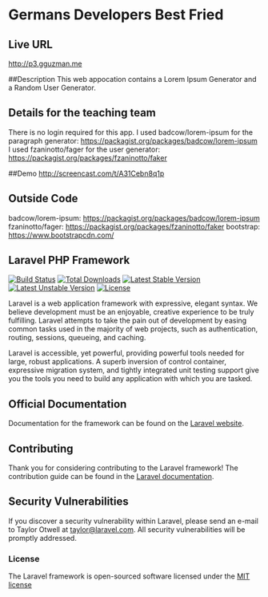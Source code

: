 # Germans Developers Best Fried

## Live URL
<http://p3.gguzman.me>

##Description
This web appocation contains a Lorem Ipsum Generator and a Random User Generator.

## Details for the teaching team
There is no login required for this app.
I used badcow/lorem-ipsum for the paragraph generator: <https://packagist.org/packages/badcow/lorem-ipsum>
I used fzaninotto/fager for the user generator: <https://packagist.org/packages/fzaninotto/faker>

##Demo
<http://screencast.com/t/A31Cebn8q1p>

## Outside Code
badcow/lorem-ipsum: <https://packagist.org/packages/badcow/lorem-ipsum>
fzaninotto/fager: <https://packagist.org/packages/fzaninotto/faker>
bootstrap: <https://www.bootstrapcdn.com/>

## Laravel PHP Framework

[![Build Status](https://travis-ci.org/laravel/framework.svg)](https://travis-ci.org/laravel/framework)
[![Total Downloads](https://poser.pugx.org/laravel/framework/d/total.svg)](https://packagist.org/packages/laravel/framework)
[![Latest Stable Version](https://poser.pugx.org/laravel/framework/v/stable.svg)](https://packagist.org/packages/laravel/framework)
[![Latest Unstable Version](https://poser.pugx.org/laravel/framework/v/unstable.svg)](https://packagist.org/packages/laravel/framework)
[![License](https://poser.pugx.org/laravel/framework/license.svg)](https://packagist.org/packages/laravel/framework)

Laravel is a web application framework with expressive, elegant syntax. We believe development must be an enjoyable, creative experience to be truly fulfilling. Laravel attempts to take the pain out of development by easing common tasks used in the majority of web projects, such as authentication, routing, sessions, queueing, and caching.

Laravel is accessible, yet powerful, providing powerful tools needed for large, robust applications. A superb inversion of control container, expressive migration system, and tightly integrated unit testing support give you the tools you need to build any application with which you are tasked.

## Official Documentation

Documentation for the framework can be found on the [Laravel website](http://laravel.com/docs).

## Contributing

Thank you for considering contributing to the Laravel framework! The contribution guide can be found in the [Laravel documentation](http://laravel.com/docs/contributions).

## Security Vulnerabilities

If you discover a security vulnerability within Laravel, please send an e-mail to Taylor Otwell at taylor@laravel.com. All security vulnerabilities will be promptly addressed.

### License

The Laravel framework is open-sourced software licensed under the [MIT license](http://opensource.org/licenses/MIT)
